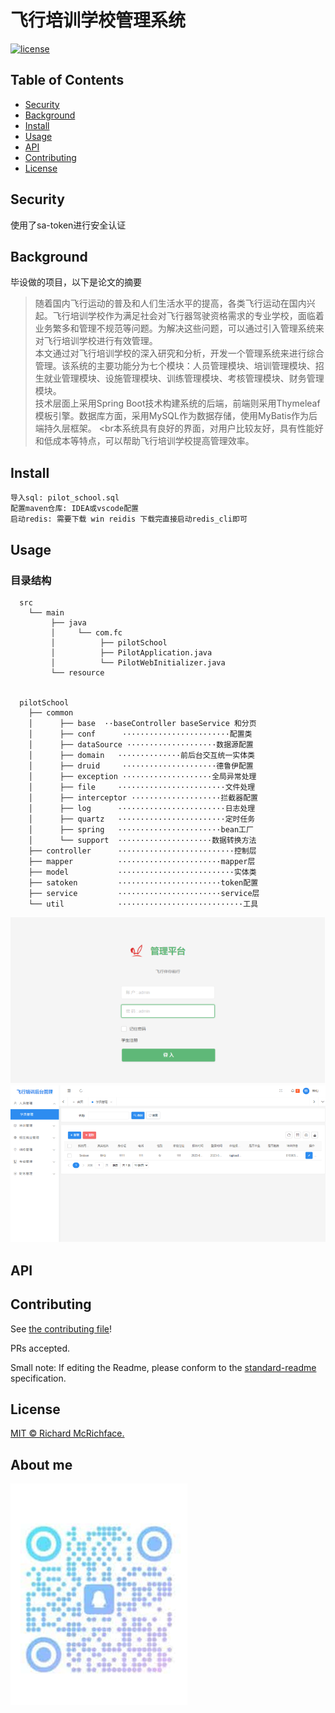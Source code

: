 # 飞行培训学校管理系统


[![license](https://img.shields.io/github/license/:user/:repo.svg)](LICENSE)


## Table of Contents

- [Security](#security)
- [Background](#background)
- [Install](#install)
- [Usage](#usage)
- [API](#api)
- [Contributing](#contributing)
- [License](#license)

## Security

使用了sa-token进行安全认证

## Background

毕设做的项目，以下是论文的摘要
>  随着国内飞行运动的普及和人们生活水平的提高，各类飞行运动在国内兴起。飞行培训学校作为满足社会对飞行器驾驶资格需求的专业学校，面临着业务繁多和管理不规范等问题。为解决这些问题，可以通过引入管理系统来对飞行培训学校进行有效管理。
<br>本文通过对飞行培训学校的深入研究和分析，开发一个管理系统来进行综合管理。该系统的主要功能分为七个模块：人员管理模块、培训管理模块、招生就业管理模块、设施管理模块、训练管理模块、考核管理模块、财务管理模块。
<br>技术层面上采用Spring Boot技术构建系统的后端，前端则采用Thymeleaf模板引擎。数据库方面，采用MySQL作为数据存储，使用MyBatis作为后端持久层框架。
<br本系统具有良好的界面，对用户比较友好，具有性能好和低成本等特点，可以帮助飞行培训学校提高管理效率。

## Install


```
导入sql: pilot_school.sql
配置maven仓库: IDEA或vscode配置
启动redis: 需要下载 win reidis 下载完直接启动redis_cli即可
```


## Usage

### 目录结构
      src
        └── main             
             ├── java 
             │     └── com.fc
             │          ├── pilotSchool
             │          ├── PilotApplication.java
             │          └── PilotWebInitializer.java
             └── resource


      pilotSchool
        ├── common  
        │      ├── base  ··baseController baseService 和分页
        │      ├── conf      ························配置类
        │      ├── dataSource ····················数据源配置
        │      ├── domain   ··············前后台交互统一实体类
        │      ├── druid     ·····················德鲁伊配置
        │      ├── exception ····················全局异常处理
        │      ├── file     ························文件处理
        │      ├── interceptor ····················拦截器配置
        │      ├── log      ························日志处理
        │      ├── quartz   ························定时任务
        │      ├── spring   ·······················bean工厂
        │      └── support  ·····················数据转换方法
        ├── controller      ··························控制层
        ├── mapper          ·······················mapper层
        ├── model           ··························实体类
        ├── satoken         ·······················token配置
        ├── service         ·······················service层
        └── util            ····························工具

             
             

![img_2.png](img_2.png)
![img_3.png](img_3.png)


## API

## Contributing

See [the contributing file](CONTRIBUTING.md)!

PRs accepted.

Small note: If editing the Readme, please conform to the [standard-readme](https://github.com/RichardLitt/standard-readme) specification.


## License

[MIT © Richard McRichface.](../LICENSE)

## About me

![img_4.png](img_4.png)